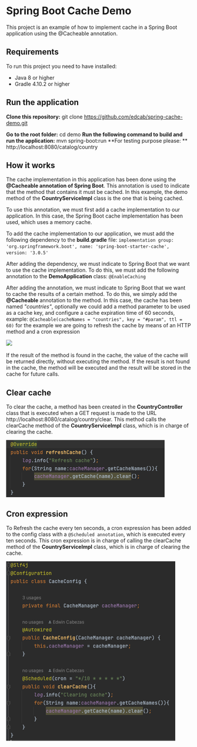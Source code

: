 # **Spring Boot Cache Demo**
This project is an example of how to implement cache in a Spring Boot application using the @Cacheable annotation.

## **Requirements**

To run this project you need to have installed:

* Java 8 or higher
* Gradle 4.10.2 or higher

## **Run the application**

**Clone this repository:** 
git clone https://github.com/edcab/spring-cache-demo.git

**Go to the root folder:** cd demo
**Run the following command to build and run the application:** mvn spring-boot:run
**For testing purpose please: ** http://localhost:8080/catalog/country

## **How it works**
The cache implementation in this application has been done using the **@Cacheable annotation of Spring Boot**. This annotation is used to indicate that the method that contains it must be cached. In this example, the demo method of the **CountryServiceImpl** class is the one that is being cached.

To use this annotation, we must first add a cache implementation to our application. In this case, the Spring Boot cache implementation has been used, which uses a memory cache.

To add the cache implementation to our application, we must add the following dependency to the **build.gradle** file:
`implementation group: 'org.springframework.boot', name: 'spring-boot-starter-cache', version: '3.0.5'`

After adding the dependency, we must indicate to Spring Boot that we want to use the cache implementation. To do this, we must add the following annotation to the **DemoApplication** class:
`@EnableCaching`

After adding the annotation, we must indicate to Spring Boot that we want to cache the results of a certain method. To do this, we simply add the **@Cacheable** annotation to the method. In this case, the cache has been named _"countries"_, optionally we could add a method parameter to be used as a cache key, and configure a cache expiration time of 60 seconds, example:
`@Cacheable(cacheNames = "countries", key = "#param", ttl = 60)` for the example we are going to refresh the cache by means of an HTTP method and a cron expression

![](/Users/edwin.cabezas/Documents/method_country_cache.png)

If the result of the method is found in the cache, the value of the cache will be returned directly, without executing the method. If the result is not found in the cache, the method will be executed and the result will be stored in the cache for future calls.

## Clear cache
To clear the cache, a method has been created in the **CountryController** class that is executed when a GET request is made to the URL http://localhost:8080/catalog/country/clear. This method calls the clearCache method of the **CountryServiceImpl** class, which is in charge of clearing the cache.

![img.png](img.png)

## Cron expression

To Refresh the cache every ten seconds, a cron expression has been added to the config class with a `@Scheduled annotation`, which is executed every ten seconds.
This cron expression is in charge of calling the clearCache method of the **CountryServiceImpl** class, which is in charge of clearing the cache.

![img_1.png](img_1.png)
